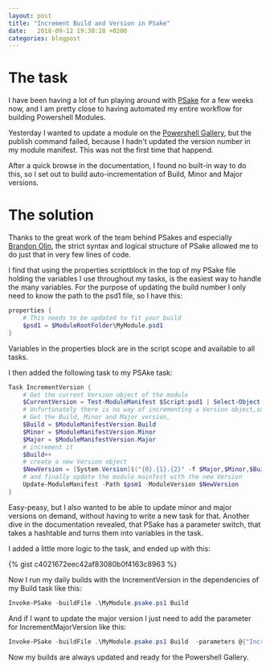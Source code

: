 ```yaml
---
layout: post
title: "Increment Build and Version in PSake"
date:   2018-09-12 19:30:28 +0200
categories: blogpost
---
```

# The task

I have been having a lot of fun playing around with [PSake](https://www.google.dk/search?q=psake&oq=psake&aqs=chrome..69i57j69i60l2j69i59l3.831j0j4&sourceid=chrome&ie=UTF-8) for a few weeks now, and I am pretty close to having automated my entire workflow for building Powershell Modules.

Yesterday I wanted to update a module on the [Powershell Gallery](https://www.powershellgallery.com/), but the publish command failed, because I hadn't updated the version number in my module manifest. This was not the first time that happend.

After a quick browse in the documentation, I found no built-in way to do this, so I set out to build auto-incrementation of Build, Minor and Major versions.

# The solution

Thanks to the great work of the team behind PSakes and especially [Brandon Olin](https://twitter.com/devblackops), the strict syntax and logical structure of PSake allowed me to do just that in very few lines of code.

I find that using the properties scriptblock in the top of my PSake file holding the variables I use throughout my tasks, is the easiest way to handle the many variables.  For the purpose of updating the build number I only need to know the path to the psd1 file, so I have this:

```powershell
properties {
    # This needs to be updated to fit your build
    $psd1 = $ModuleRootFolder\MyModule.psd1
}
```

Variables in the properties block are in the script scope and available to all tasks.

I then added the following task to my PSAke task:

```powershell
Task IncrementVersion {
    # Get the current Version object of the module
    $CurrentVersion = Test-ModuleManifest $Script:psd1 | Select-Object -ExpandProperty Version
    # Unfortunately there is no way of incrementing a Version object,so you have to:
    # Get the Build, Minor and Major version,
    $Build = $ModuleManifestVersion.Build
    $Minor = $ModuleManifestVersion.Minor
    $Major = $ModuleManifestVersion.Major
    # increment it
    $Build++
    # create a new Version object
    $NewVersion = [System.Version]$("{0}.{1}.{2}" -f $Major,$Minor,$Build)
    # and finally update the module mainfest with the new Version
    Update-ModuleManifest -Path $psm1 -ModuleVersion $NewVersion
}
```

Easy-peasy, but I also wanted to be able to update minor and major versions on demand, without having to write a new task for that. Another dive in the documentation revealed, that PSake has a parameter switch, that takes a hashtable and turns them into variables in the task.

I added a little more logic to the task, and ended up with this:

{% gist c4021672eec42af83080b0f4163c8963 %}

Now I run my daily builds with the IncrementVersion in the dependencies of my Build task like this:

```Powershell
Invoke-PSake -buildFile .\MyModule.psake.ps1 Build
```

And if I want to update the major version I just need to add the parameter for IncrementMajorVersion like this:

```Powershell
Invoke-PSake -buildFile .\MyModule.psake.ps1 Build  -parameters @{"IncrementMajorVersion" = $true}
```

Now my builds are always updated and ready for the Powershell Gallery.